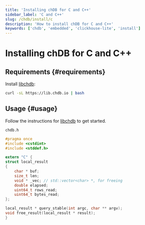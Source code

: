 ```yaml
---
title: 'Installing chDB for C and C++'
sidebar_label: 'C and C++'
slug: /chdb/install/c
description: 'How to install chDB for C and C++'
keywords: ['chdb', 'embedded', 'clickhouse-lite', 'install']
---
```


# Installing chDB for C and C++

## Requirements {#requirements}

Install [libchdb](https://github.com/chdb-io/chdb):

```bash
curl -sL https://lib.chdb.io | bash
```


## Usage {#usage}

Follow the instructions for [libchdb](https://github.com/chdb-io/chdb/blob/main/bindings.md) to get started.

`chdb.h`

```c
#pragma once
#include <cstdint>
#include <stddef.h>

extern "C" {
struct local_result
{
    char * buf;
    size_t len;
    void * _vec; // std::vector<char> *, for freeing
    double elapsed;
    uint64_t rows_read;
    uint64_t bytes_read;
};

local_result * query_stable(int argc, char ** argv);
void free_result(local_result * result);
}
```